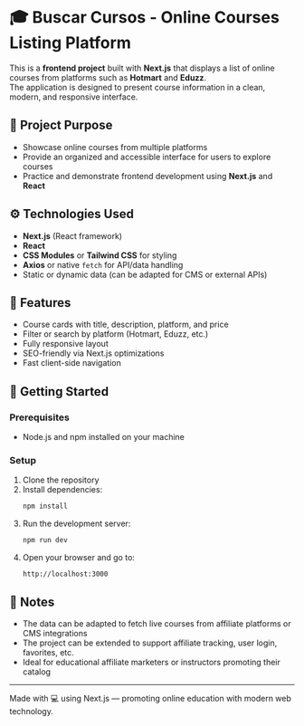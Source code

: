 # 🎓 Buscar Cursos - Online Courses Listing Platform

This is a **frontend project** built with **Next.js** that displays a list of online courses from platforms such as **Hotmart** and **Eduzz**.  
The application is designed to present course information in a clean, modern, and responsive interface.

## 🎯 Project Purpose

- Showcase online courses from multiple platforms  
- Provide an organized and accessible interface for users to explore courses  
- Practice and demonstrate frontend development using **Next.js** and **React**

## ⚙️ Technologies Used

- **Next.js** (React framework)  
- **React**  
- **CSS Modules** or **Tailwind CSS** for styling  
- **Axios** or native `fetch` for API/data handling  
- Static or dynamic data (can be adapted for CMS or external APIs)

## 🧩 Features

- Course cards with title, description, platform, and price  
- Filter or search by platform (Hotmart, Eduzz, etc.)  
- Fully responsive layout  
- SEO-friendly via Next.js optimizations  
- Fast client-side navigation

## 🚀 Getting Started

### Prerequisites

- Node.js and npm installed on your machine

### Setup

1. Clone the repository  
2. Install dependencies:  
   ```bash
   npm install
   ```
3. Run the development server:  
   ```bash
   npm run dev
   ```
4. Open your browser and go to:  
   ```
   http://localhost:3000
   ```

## 📌 Notes

- The data can be adapted to fetch live courses from affiliate platforms or CMS integrations  
- The project can be extended to support affiliate tracking, user login, favorites, etc.  
- Ideal for educational affiliate marketers or instructors promoting their catalog

---

Made with 💻 using Next.js — promoting online education with modern web technology.
